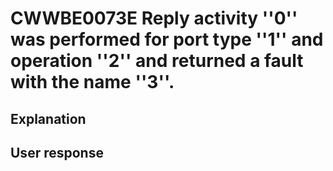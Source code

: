 # CWWBE0073E Reply activity ''0'' was performed for port type ''1'' and operation ''2'' and returned a fault with the name ''3''.

## Explanation

## User response